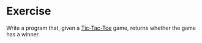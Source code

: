 # Exercise

Write a program that, given a
[Tic-Tac-Toe](https://en.wikipedia.org/wiki/Tic-tac-toe) game, returns whether
the game has a winner.
